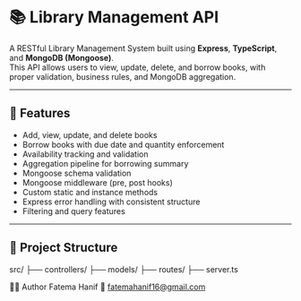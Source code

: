 # 📚 Library Management API

A RESTful Library Management System built using **Express**, **TypeScript**, and **MongoDB (Mongoose)**.  
This API allows users to view, update, delete, and borrow books, with proper validation, business rules, and MongoDB aggregation.

---

## 🚀 Features

- Add, view, update, and delete books
- Borrow books with due date and quantity enforcement
- Availability tracking and validation
- Aggregation pipeline for borrowing summary
- Mongoose schema validation
- Mongoose middleware (pre, post hooks)
- Custom static and instance methods
- Express error handling with consistent structure
- Filtering and query features

---

## 📁 Project Structure
src/
├── controllers/
├── models/
├── routes/
├── server.ts

👩‍💻 Author
Fatema Hanif
📧 fatemahanif16@gmail.com

